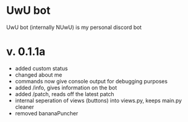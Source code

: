 # UwU bot
UwU bot (internally NUwU) is my personal discord bot

# v. 0.1.1a
- added custom status
- changed about me
- commands now give console output for debugging purposes
- added /info, gives information on the bot
- added /patch, reads off the latest patch
- internal seperation of views (buttons) into views.py, keeps main.py cleaner
- removed bananaPuncher

